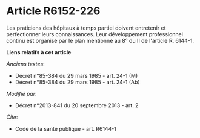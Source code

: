 # Article R6152-226

Les praticiens des hôpitaux à temps partiel doivent entretenir et perfectionner leurs connaissances. Leur développement
professionnel continu est organisé par le plan   mentionné au 8° du II de l'article R. 6144-1.

**Liens relatifs à cet article**

_Anciens textes_:

  - Décret n°85-384 du 29 mars 1985 - art. 24-1 (M)
  - Décret n°85-384 du 29 mars 1985 - art. 24-1 (Ab)

_Modifié par_:

  - Décret n°2013-841 du 20 septembre 2013 - art. 2

_Cite_:

  - Code de la santé publique - art. R6144-1
